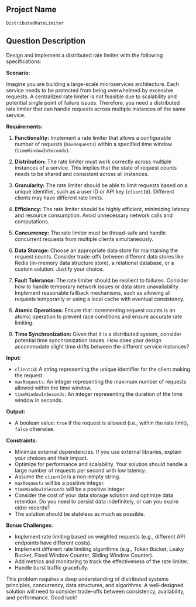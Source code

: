 ## Project Name

`DistributedRateLimiter`

## Question Description

Design and implement a distributed rate limiter with the following specifications:

**Scenario:**

Imagine you are building a large-scale microservices architecture.  Each service needs to be protected from being overwhelmed by excessive requests. A centralized rate limiter is not feasible due to scalability and potential single point of failure issues. Therefore, you need a distributed rate limiter that can handle requests across multiple instances of the same service.

**Requirements:**

1.  **Functionality:** Implement a rate limiter that allows a configurable number of requests (`maxRequests`) within a specified time window (`timeWindowInSeconds`).

2.  **Distribution:** The rate limiter must work correctly across multiple instances of a service.  This implies that the state of request counts needs to be shared and consistent across all instances.

3.  **Granularity:**  The rate limiter should be able to limit requests based on a unique identifier, such as a user ID or API key (`clientId`).  Different clients may have different rate limits.

4.  **Efficiency:** The rate limiter should be highly efficient, minimizing latency and resource consumption. Avoid unnecessary network calls and computations.

5.  **Concurrency:** The rate limiter must be thread-safe and handle concurrent requests from multiple clients simultaneously.

6.  **Data Storage:**  Choose an appropriate data store for maintaining the request counts. Consider trade-offs between different data stores like Redis (in-memory data structure store), a relational database, or a custom solution. Justify your choice.

7.  **Fault Tolerance:** The rate limiter should be resilient to failures.  Consider how to handle temporary network issues or data store unavailability. Implement reasonable fallback mechanisms, such as allowing all requests temporarily or using a local cache with eventual consistency.

8.  **Atomic Operations:** Ensure that incrementing request counts is an atomic operation to prevent race conditions and ensure accurate rate limiting.

9. **Time Synchronization:** Given that it is a distributed system, consider potential time synchronization issues. How does your design accommodate slight time drifts between the different service instances?

**Input:**

*   `clientId`: A string representing the unique identifier for the client making the request.
*   `maxRequests`: An integer representing the maximum number of requests allowed within the time window.
*   `timeWindowInSeconds`: An integer representing the duration of the time window in seconds.

**Output:**

*   A boolean value: `true` if the request is allowed (i.e., within the rate limit), `false` otherwise.

**Constraints:**

*   Minimize external dependencies. If you use external libraries, explain your choices and their impact.
*   Optimize for performance and scalability. Your solution should handle a large number of requests per second with low latency.
*   Assume the `clientId` is a non-empty string.
*   `maxRequests` will be a positive integer.
*   `timeWindowInSeconds` will be a positive integer.
*   Consider the cost of your data storage solution and optimize data retention. Do you need to persist data indefinitely, or can you expire older records?
*   The solution should be stateless as much as possible.

**Bonus Challenges:**

*   Implement rate limiting based on weighted requests (e.g., different API endpoints have different costs).
*   Implement different rate limiting algorithms (e.g., Token Bucket, Leaky Bucket, Fixed Window Counter, Sliding Window Counter).
*   Add metrics and monitoring to track the effectiveness of the rate limiter.
*   Handle burst traffic gracefully.

This problem requires a deep understanding of distributed systems principles, concurrency, data structures, and algorithms. A well-designed solution will need to consider trade-offs between consistency, availability, and performance. Good luck!
